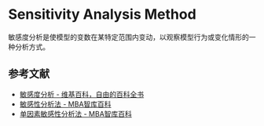# Sensitivity Analysis Method

敏感度分析是使模型的变数在某特定范围内变动，以观察模型行为或变化情形的一种分析方式。

## 参考文献

- [敏感度分析 - 维基百科，自由的百科全书](https://zh.wikipedia.org/wiki/%E6%95%8F%E6%84%9F%E5%BA%A6%E5%88%86%E6%9E%90)
- [敏感性分析法 - MBA智库百科](http://wiki.mbalib.com/wiki/%E6%95%8F%E6%84%9F%E6%80%A7%E5%88%86%E6%9E%90%E6%B3%95)
- [单因素敏感性分析法 - MBA智库百科](http://wiki.mbalib.com/wiki/%E5%8D%95%E5%9B%A0%E7%B4%A0%E6%95%8F%E6%84%9F%E6%80%A7%E5%88%86%E6%9E%90%E6%B3%95)